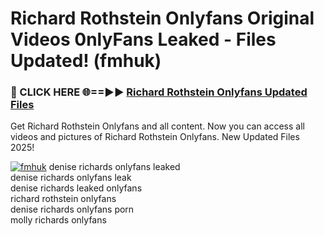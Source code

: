 # Richard Rothstein Onlyfans Original Videos 0nlyFans Leaked - Files Updated! (fmhuk)

<h3>🔴 CLICK HERE 🌐==►► <a href="https://tinyurl.com/4seja8ks" rel="nofollow">Richard Rothstein Onlyfans Updated Files</a></h3>

Get Richard Rothstein Onlyfans and all content. Now you can access all videos and pictures of Richard Rothstein Onlyfans. New Updated Files 2025!

[![fmhuk](https://i.imgur.com/EWjZXRe.gif)](https://tinyurl.com/4seja8ks)
denise richards onlyfans leaked<br>
denise richards onlyfans leak<br>
denise richards leaked onlyfans<br>
richard rothstein onlyfans<br>
denise richards onlyfans porn<br>
molly richards onlyfans